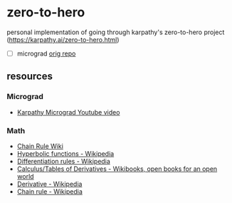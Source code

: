 # zero-to-hero
personal implementation of going through karpathy's zero-to-hero project (https://karpathy.ai/zero-to-hero.html)


- [ ] micrograd [orig repo](https://github.com/karpathy/micrograd)




## resources

### Micrograd

- [Karpathy Micrograd Youtube video](https://www.youtube.com/watch?v=VMj-3S1tku0&list=PLAqhIrjkxbuWI23v9cThsA9GvCAUhRvKZ)

### Math

- [Chain Rule Wiki](https://en.wikipedia.org/wiki/Chain_rule)
- [Hyperbolic functions - Wikipedia](https://en.wikipedia.org/wiki/Hyperbolic_functions#:~:text=The%20hyperbolic%20functions%20may%20be,hyperbolic%20cosine%20are%20entire%20functions.)
- [Differentiation rules - Wikipedia](https://en.wikipedia.org/wiki/Differentiation_rules)
- [Calculus/Tables of Derivatives - Wikibooks, open books for an open world](https://en.wikibooks.org/wiki/Calculus/Tables_of_Derivatives)
- [Derivative - Wikipedia](https://en.wikipedia.org/wiki/Derivative)
- [Chain rule - Wikipedia](https://en.wikipedia.org/wiki/Chain_rule)